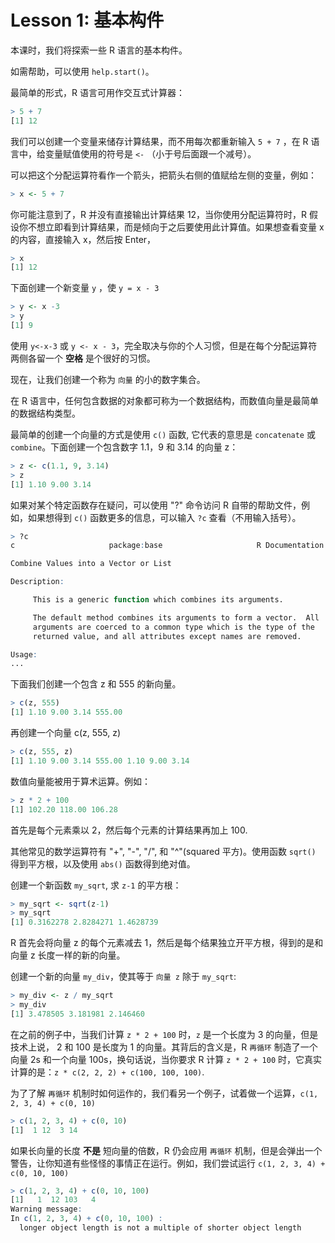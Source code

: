 # Lesson 1: 基本构件
本课时，我们将探索一些 R 语言的基本构件。

如需帮助，可以使用 `help.start()`。

最简单的形式，R 语言可用作交互式计算器：
```r
> 5 + 7
[1] 12
```
我们可以创建一个变量来储存计算结果，而不用每次都重新输入 `5 + 7` ，在 R 语言中，给变量赋值使用的符号是 `<-` （小于号后面跟一个减号）。

可以把这个分配运算符看作一个箭头，把箭头右侧的值赋给左侧的变量，例如：
~~~r
> x <- 5 + 7
~~~
你可能注意到了，R 并没有直接输出计算结果 12，当你使用分配运算符时，R 假设你不想立即看到计算结果，而是倾向于之后要使用此计算值。如果想查看变量 x 的内容，直接输入 x，然后按 Enter，
~~~r
> x
[1] 12
~~~
下面创建一个新变量 `y` ，使 `y = x - 3`
~~~r
> y <- x -3
> y
[1] 9
~~~
使用 `y<-x-3` 或 `y <- x - 3`，完全取决与你的个人习惯，但是在每个分配运算符两侧各留一个 **空格** 是个很好的习惯。

现在，让我们创建一个称为 `向量` 的小的数字集合。

在 R 语言中，任何包含数据的对象都可称为一个数据结构，而数值向量是最简单的数据结构类型。

最简单的创建一个向量的方式是使用 `c()` 函数, 它代表的意思是 `concatenate` 或 `combine`。下面创建一个包含数字 1.1，9 和  3.14 的向量 z：
~~~r
> z <- c(1.1, 9, 3.14)
> z
[1] 1.10 9.00 3.14
~~~
如果对某个特定函数存在疑问，可以使用 "?" 命令访问 R 自带的帮助文件，例如，如果想得到 `c()` 函数更多的信息，可以输入 `?c` 查看（不用输入括号）。
~~~r
> ?c
c                     package:base                     R Documentation

Combine Values into a Vector or List

Description:

     This is a generic function which combines its arguments.

     The default method combines its arguments to form a vector.  All
     arguments are coerced to a common type which is the type of the
     returned value, and all attributes except names are removed.

Usage:
...
~~~
下面我们创建一个包含 z 和 555 的新向量。
~~~r
> c(z, 555)
[1] 1.10 9.00 3.14 555.00
~~~
再创建一个向量 c(z, 555, z)
~~~r
> c(z, 555, z)
[1] 1.10 9.00 3.14 555.00 1.10 9.00 3.14
~~~
数值向量能被用于算术运算。例如：
~~~r
> z * 2 + 100
[1] 102.20 118.00 106.28
~~~
首先是每个元素乘以 2，然后每个元素的计算结果再加上 100.

其他常见的数学运算符有 "+", "-", "/", 和 "^"(squared 平方)。使用函数 `sqrt()` 得到平方根，以及使用 `abs()` 函数得到绝对值。

创建一个新函数 `my_sqrt`, 求 `z-1` 的平方根：
~~~r
> my_sqrt <- sqrt(z-1)
> my_sqrt
[1] 0.3162278 2.8284271 1.4628739
~~~
R 首先会将向量 z 的每个元素减去 1，然后是每个结果独立开平方根，得到的是和向量 z 长度一样的新的向量。

创建一个新的向量 `my_div`，使其等于 `向量 z` 除于 `my_sqrt`:
~~~r
> my_div <- z / my_sqrt
> my_div
[1] 3.478505 3.181981 2.146460
~~~
在之前的例子中，当我们计算 `z * 2 + 100` 时，`z` 是一个长度为 3 的向量，但是技术上说， 2 和 100 是长度为 1 的向量。其背后的含义是，R `再循环` 制造了一个向量 2s 和一个向量 100s，换句话说，当你要求 R 计算 `z * 2 + 100` 时，它真实计算的是：`z * c(2, 2, 2) + c(100, 100, 100)`.

为了了解 `再循环` 机制时如何运作的，我们看另一个例子，试着做一个运算，`c(1, 2, 3, 4) + c(0, 10)`
~~~r
> c(1, 2, 3, 4) + c(0, 10)
[1]  1 12  3 14
~~~
如果长向量的长度 **不是** 短向量的倍数，R 仍会应用 `再循环` 机制，但是会弹出一个警告，让你知道有些怪怪的事情正在运行。例如，我们尝试运行 `c(1, 2, 3, 4) + c(0, 10, 100)`
~~~r
> c(1, 2, 3, 4) + c(0, 10, 100)
[1]   1  12 103   4
Warning message:
In c(1, 2, 3, 4) + c(0, 10, 100) :
  longer object length is not a multiple of shorter object length
~~~